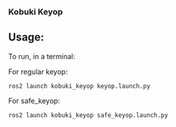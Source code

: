 ### Kobuki Keyop 

## Usage:
To run, in a terminal:

For regular keyop:
```
ros2 launch kobuki_keyop keyop.launch.py
```

For safe_keyop:
```
ros2 launch kobuki_keyop safe_keyop.launch.py
```